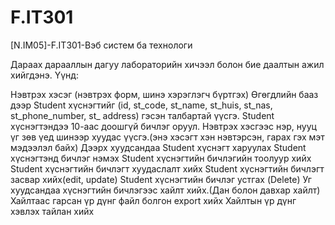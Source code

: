 # F.IT301
[N.IM05]-F.IT301-Вэб систем ба технологи

Дараах дарааллын дагуу лабораторийн хичээл болон бие даалтын ажил хийгдэнэ. Үүнд:

  Нэвтрэх хэсэг (нэвтрэх форм, шинэ хэрэглэгч бүртгэх)
  Өгөгдлийн бааз дээр Student хүснэгтийг (id, st_code, st_name, st_huis, st_nas, st_phone_number, st_ address) гэсэн талбартай үүсгэ.
  Student хүснэгтэндээ 10-аас доошгүй бичлэг оруул.
  Нэвтрэх хэсгээс нэр, нууц үг зөв үед шинээр хуудас үүсгэ.(энэ хэсэгт хэн нэвтэрсэн, гарах гэх мэт мэдээлэл байх)
  Дээрх хуудсандаа Student хүснэгт харуулах
  Student хүснэгтэнд бичлэг нэмэх
  Student хүснэгтийн бичлэгийн тоолуур хийх
  Student хүснэгтийн бичлэгт хуудаслалт хийх
  Student хүснэгтийн бичлэгт засвар хийх(edit, update)
  Student хүснэгтийн бичлэг устгах (Delete)
  Уг хуудсандаа хүснэгтийн бичлэгээс хайлт хийх.(Дан болон давхар хайлт)
  Хайлтаас гарсан үр дүнг файл болгон export хийх
  Хайлтын үр дүнг хэвлэх тайлан хийх

